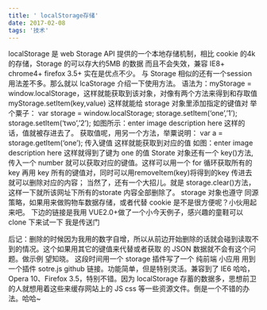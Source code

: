 ```yaml
---
title: ' localStorage存储'
date: 2017-02-08
tags: '技术'
---
```

localStorage 是 web Storage API 提供的一个本地存储机制，相比 cookie 的4k 的存储，Storage 的可以存大约5MB 的数据 而且不会失效，兼容 IE8+ chrome4+ firefox 3.5+ 实在是优点不少。
与 Storage 相似的还有一个session 用法差不多。那么就以 lcaStorage 介绍一下使用方法。
语法为：myStorage = window.localStorage，这样就能获取到该对象，对像有两个方法来得到和存取值
myStorage.setItem(key,value)
这样就能给 storage 对象里添加指定的键值对
举个粟子：
var storage = window.localStorage;
storage.setItem(‘one’,’1’);
storage.setItem(‘two’,’2’);
如图所示：enter image description here
这样的话，值就被存进去了。
获取值呢，用另一个方法，举粟说明：
var a = storage.getItem(‘one’);
传入键值 这样就能获取到对应的值
如图：enter image description here
这样就得到了键为 one 的值
Storate 对象还有一个 key()方法,传入一个 number 就可以获取对应的键值。这样可以用一个 for 循环获取所有的key 再用 key 所有的键值对，同时可以用removeItem(key)将得到的key 传进去就可以删除对应的内容；
当然了，还有一个大招儿。就是 storage.clear()方法，这样一下就所该网址下所有的storate 内容全部删除了。
storage 对象也遵守 同源策略，如果用来做购物车数据存储，或者代替 cookie 是不是很方便呢？小伙用起来吧。
下边的链接是我用 VUE2.0+做了一个小今天例子，感兴趣的童鞋可以clone 下来试一下
我是传送门

后记：删除的时候因为我用的数字自增，所以从前边开始删除的话就会碰到读取不到的情况。这个如果用其它的键值来代替或者获取 的 JSON 数据就不会有这个问题。做示例 望知晓。
这段时间用一个 storage 插件写了一个 纯前端 小应用 用到一个插件 sotre.js github 链接。功能简单，但是特别灵活。兼容到了 IE6 哈哈，Opera 10、Firefox 3.5，特别不错。因为 localStorage
存蓄的数据多，思想前卫的人就想用着这些来缓存网站上的 JS css 等一些资源文件。倒是一个不错的办法。哈哈~